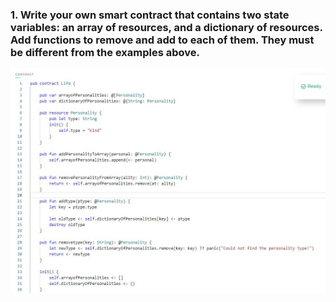 ### 1. Write your own smart contract that contains two state variables: an array of resources, and a dictionary of resources. Add functions to remove and add to each of them. They must be different from the examples above.
![Quest_Chapter_3.d2.JPG](https://github.com/aim4skys/quest-submissions/blob/main/images/Quest_Chapter_3.d2.JPG)
